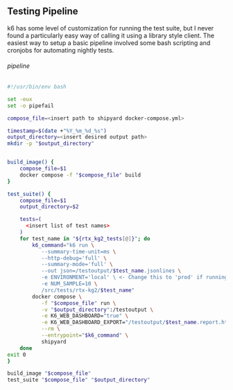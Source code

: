## Testing Pipeline


k6 has some level of customization for running the test suite, but I never found a particularly easy
way of calling it using a library style client. The easiest way to setup a basic pipeline involved some bash scripting and cronjobs
for automating nightly tests. 


###### pipeline

```bash
#!/usr/bin/env bash

set -eux
set -o pipefail

compose_file=<insert path to shipyard docker-compose.yml>

timestamp=$(date +"%Y_%m_%d_%s")
output_directory=<insert desired output path>
mkdir -p "$output_directory"


build_image() {
    compose_file=$1
    docker compose -f "$compose_file" build
}

test_suite() {
    compose_file=$1
    output_directory=$2

    tests=(
      <insert list of test names>
    )
    for test_name in "${rtx_kg2_tests[@]}"; do
        k6_command="k6 run \
           --summary-time-unit=ms \
           --http-debug='full' \
           --summary-mode='full' \
           --out json=/testoutput/$test_name.jsonlines \
           -e ENVIRONMENT='local' \ <- Change this to 'prod' if running on su08
           -e NUM_SAMPLE=10 \
           /src/tests/rtx-kg2/$test_name"
        docker compose \
           -f "$compose_file" run \
           -v "$output_directory":/testoutput \
           -e K6_WEB_DASHBOARD="true" \
           -e K6_WEB_DASHBOARD_EXPORT="/testoutput/$test_name.report.html" \
           --rm \
           --entrypoint="$k6_command" \
           shipyard
    done
exit 0
}

build_image "$compose_file"
test_suite "$compose_file" "$output_directory"
```



